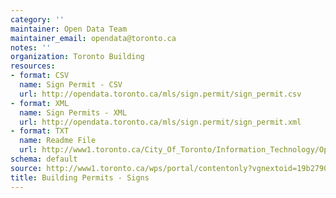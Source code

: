 ```yaml
---
category: ''
maintainer: Open Data Team
maintainer_email: opendata@toronto.ca
notes: ''
organization: Toronto Building
resources:
- format: CSV
  name: Sign Permit - CSV
  url: http://opendata.toronto.ca/mls/sign.permit/sign_permit.csv
- format: XML
  name: Sign Permits - XML
  url: http://opendata.toronto.ca/mls/sign.permit/sign_permit.xml
- format: TXT
  name: Readme File
  url: http://www1.toronto.ca/City_Of_Toronto/Information_Technology/Open_Data/Data_Sets/Assets/Files/Sign_Permit_Readme.txt
schema: default
source: http://www1.toronto.ca/wps/portal/contentonly?vgnextoid=19b2790e6f21d210VgnVCM1000003dd60f89RCRD&vgnextchannel=1a66e03bb8d1e310VgnVCM10000071d60f89RCRD
title: Building Permits - Signs
---
```

